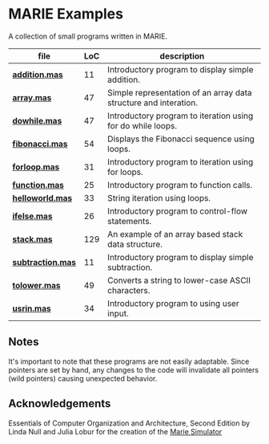 # MARIE Examples

A collection of small programs written in MARIE.

| file | LoC | description |
| ---- | --- | ----------- |
| **[addition.mas](mas/addition.mas)** | 11 | Introductory program to display simple addition. |
| **[array.mas](mas/array.mas)** | 47 | Simple representation of an array data structure and interation. |
| **[dowhile.mas](mas/dowhile.mas)** | 47 | Introductory program to iteration using for do while loops. |
| **[fibonacci.mas](mas/fibonacci.mas)** | 54 | Displays the Fibonacci sequence using loops. |
| **[forloop.mas](mas/forloop.mas)** | 31 | Introductory program to iteration using for loops. |
| **[function.mas](mas/function.mas)** | 25 | Introductory program to function calls. |
| **[helloworld.mas](mas/helloworld.mas)** | 33 | String iteration using loops. |
| **[ifelse.mas](mas/ifelse.mas)** | 26 | Introductory program to control-flow statements. |
| **[stack.mas](mas/stack.mas)** | 129 | An example of an array based stack data structure. |
| **[subtraction.mas](mas/subtraction.mas)** | 11 | Introductory program to display simple subtraction. |
| **[tolower.mas](mas/tolower.mas)** | 49 | Converts a string to lower-case ASCII characters. |
| **[usrin.mas](mas/usrin.mas)** | 34 | Introductory program to using user input. |

## Notes

It's important to note that these programs are not easily adaptable. Since pointers are set by hand, any changes to the code will invalidate all pointers (wild pointers) causing unexpected behavior.

## Acknowledgements

Essentials of Computer Organization and Architecture, Second Edition by Linda Null and Julia Lobur for the creation of the [Marie Simulator]( http://computerscience.jbpub.com/ecoa/2e/student_resources.cfm)
